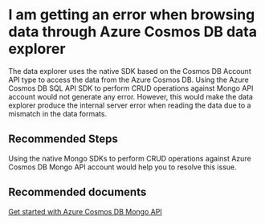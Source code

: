 <properties
	pageTitle="Azure Cosmos DB error in data explorer"
	description="Error in Data Explorer"
	service="microsoft.documentdb"
	resource="databaseAccounts"
	authors="balaksms"
	displayOrder="307"
	selfHelpType="resource"
	supportTopicIds="32597505,32597510,32597517,32597518"
	resourceTags=""
	productPesIds="15585"
	cloudEnvironments="public"
/>

# I am getting an error when browsing data through Azure Cosmos DB data explorer
The data explorer uses the native SDK based on the Cosmos DB Account API type to access the data from the Azure Cosmos DB. Using the Azure Cosmos DB SQL API SDK to perform CRUD operations against Mongo API account would not generate any error. However, this would make the data explorer produce the internal server error when reading the data due to a mismatch in the data formats.

## **Recommended Steps**
Using the native Mongo SDKs to perform CRUD operations against Azure Cosmos DB Mongo API account would help you to resolve this issue.

## **Recommended documents**
[Get started with Azure Cosmos DB Mongo API](https://docs.microsoft.com/azure/cosmos-db/mongodb-introduction#how-to-get-started)
